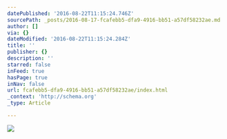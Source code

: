 ```yaml
---
datePublished: '2016-08-22T11:15:24.746Z'
sourcePath: _posts/2016-08-17-fcafebb5-dfa9-4916-bb51-a57df58232ae.md
author: []
via: {}
dateModified: '2016-08-22T11:15:24.284Z'
title: ''
publisher: {}
description: ''
starred: false
inFeed: true
hasPage: true
inNav: false
url: fcafebb5-dfa9-4916-bb51-a57df58232ae/index.html
_context: 'http://schema.org'
_type: Article

---
```

![](https://the-grid-user-content.s3-us-west-2.amazonaws.com/0d68b723-9b95-4cb4-9294-1f2275cd5659.jpg)